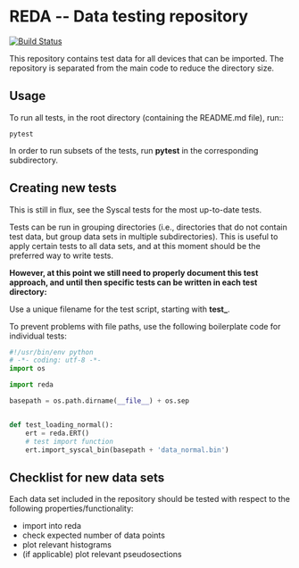 # REDA -- Data testing repository

[![Build Status](http://g4.geo.uni-bonn.de:8080/buildStatus/icon?job=reda_testing)](http://g4.geo.uni-bonn.de:8080/job/reda_testing)

This repository contains test data for all devices that can be imported. The
repository is separated from the main code to reduce the directory size.

## Usage

To run all tests, in the root directory (containing the README.md file), run::

	pytest

In order to run subsets of the tests, run **pytest** in the corresponding
subdirectory.

## Creating new tests

This is still in flux, see the Syscal tests for the most up-to-date tests.

Tests can be run in grouping directories (i.e., directories that do not contain
test data, but group data sets in multiple subdirectories). This is useful to
apply certain tests to all data sets, and at this moment should be the
preferred way to write tests.

**However, at this point we still need to properly document this test approach,
and until then specific tests can be written in each test directory:**

Use a unique filename for the test script, starting with **test_**.

To prevent problems with file paths, use the following boilerplate code for
individual tests:

```python
#!/usr/bin/env python
# -*- coding: utf-8 -*-
import os

import reda

basepath = os.path.dirname(__file__) + os.sep


def test_loading_normal():
	ert = reda.ERT()
	# test import function
	ert.import_syscal_bin(basepath + 'data_normal.bin')
```

## Checklist for new data sets

Each data set included in the repository should be tested with respect to the
following properties/functionality:

* import into reda
* check expected number of data points
* plot relevant histograms
* (if applicable) plot relevant pseudosections

